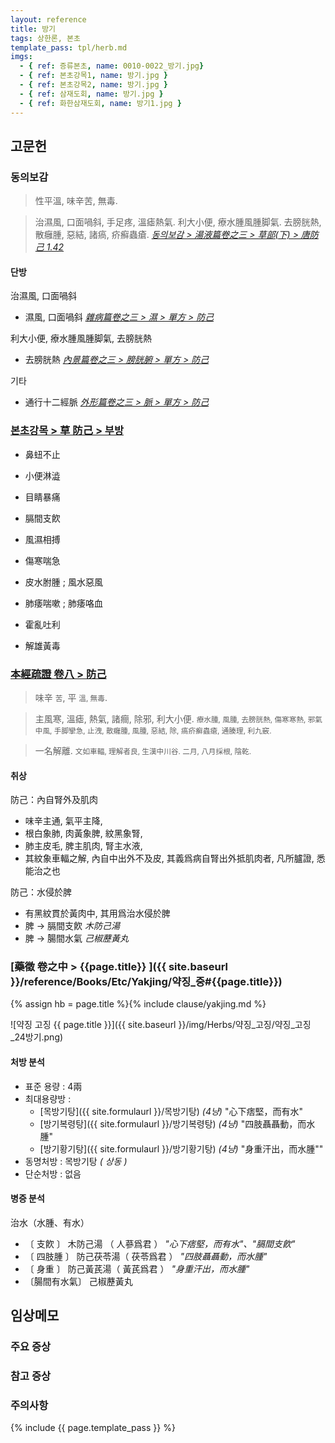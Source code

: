 ```yaml
---
layout: reference
title: 방기
tags: 상한론, 본초
template_pass: tpl/herb.md
imgs:
  - { ref: 증류본초, name: 0010-0022_방기.jpg}
  - { ref: 본초강목1, name: 방기.jpg }
  - { ref: 본초강목2, name: 방기.jpg }
  - { ref: 삼재도회, name: 방기.jpg }
  - { ref: 화한삼재도회, name: 방기1.jpg }
---
```


## 고문헌

### 동의보감

> 性平溫, 味辛苦, 無毒.

> 治濕風, 口面喎斜, 手足疼, 溫瘧熱氣. 利大小便, 療水腫風腫脚氣. 去膀胱熱, 散癰腫, 惡結, 諸瘑, 疥癬蟲瘡. _[동의보감 > 湯液篇卷之三 > 草部(下) >  唐防己 1.42](https://mediclassics.kr/books/8/volume/22/#content_247)_

#### 단방

治濕風, 口面喎斜
* 濕風, 口面喎斜 _[雜病篇卷之三 > 濕 > 單方 > 防己](https://mediclassics.kr/books/8/volume/11#content_989)_

 利大小便, 療水腫風腫脚氣, 去膀胱熱
* 去膀胱熱 _[內景篇卷之三 > 膀胱腑 > 單方 > 防己](https://mediclassics.kr/books/8/volume/3#content_989)_

기타
* 通行十二經脈 _[外形篇卷之三 > 脈 > 單方 > 防己](https://mediclassics.kr/books/8/volume/7#content_1717)_


### [본초강목 > 草	防己	> 부방]()

* 鼻䖡不止
* 小便淋澁

* 目睛暴痛
* 膈間支飮

* 風濕相搏
* 傷寒喘急

* 皮水胕腫 ; 風水惡風
* 肺痿喘嗽 ; 肺痿咯血
* 霍亂吐利
* 解雄黃毒

### [本經疏證 卷八 > 防己](https://mediclassics.kr/books/154/volume/8/#content_15)

> 味辛 <small>苦</small>, 平 <small>溫, 無毒</small>.

> 主風寒, 溫瘧, 熱氣, 諸癎, 除邪, 利大小便. <small>療水腫, 風腫, 去膀胱熱, 傷寒寒熱, 邪氣中風, 手脚攣急, 止洩, 散癰腫, 風腫, 惡結, 除, 瘑疥癬蟲瘡, 通腠理, 利九竅.</small>

> 一名解離. <small>文如車輻, 理解者良, 生漢中川谷. 二月, 八月採根, 陰乾.</small>

#### 취상

防己：內自腎外及肌肉
* 味辛主通, 氣平主降,
* 根白象肺, 肉黃象脾, 紋黑象腎,
* 肺主皮毛, 脾主肌肉, 腎主水液,
* 其紋象車輻之解, 內自中出外不及皮, 其義爲病自腎出外抵肌肉者, 凡所臚證, 悉能治之也

防己：水侵於脾
* 有黑紋貫於黃肉中, 其用爲治水侵於脾
* 脾 → 膈間支飮 _木防己湯_
* 脾 → 腸間水氣 _己椒藶黃丸_


### [藥徵 卷之中 > {{page.title}} ]({{ site.baseurl }}/reference/Books/Etc/Yakjing/약징_중#{{page.title}})

{% assign hb = page.title %}{% include clause/yakjing.md %}

![약징 고징 {{ page.title }}]({{ site.baseurl }}/img/Herbs/약징_고징/약징_고징_24방기.png)


#### 처방 분석

* 표준 용량 : 4兩
* 최대용량방 :
  - [목방기탕]({{ site.formulaurl }}/목방기탕) _(4냥)_ "心下痞堅，而有水"
  - [방기복령탕]({{ site.formulaurl }}/방기복령탕) _(4냥)_ "四肢聶聶動，而水腫"
  - [방기황기탕]({{ site.formulaurl }}/방기황기탕) _(4냥)_ "身重汗出，而水腫""
* 동명처방 : 목방기탕 _( 상동 )_
* 단순처방 : 없음



#### 병증 분석

治水（水腫、有水）
* 〔   支飮   〕 木防己湯  （ 人蔘爲君 ） _"心下痞堅，而有水"、"膈間支飮"_
* 〔  四肢腫  〕 防己茯苓湯（ 茯苓爲君 ） _"四肢聶聶動，而水腫"_
* 〔   身重   〕 防己黃芪湯（ 黃芪爲君 ） _"身重汗出，而水腫"_
* 〔腸間有水氣〕 己椒藶黃丸

## 임상메모




### 주요 증상



### 참고 증상



### 주의사항



{% include {{ page.template_pass }} %}
